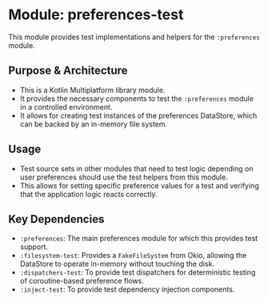 # Module: preferences-test

This module provides test implementations and helpers for the `:preferences` module.

## Purpose & Architecture

- This is a Kotlin Multiplatform library module.
- It provides the necessary components to test the `:preferences` module in a controlled environment.
- It allows for creating test instances of the preferences DataStore, which can be backed by an in-memory file system.

## Usage

- Test source sets in other modules that need to test logic depending on user preferences should use the test helpers from this module.
- This allows for setting specific preference values for a test and verifying that the application logic reacts correctly.

## Key Dependencies

- `:preferences`: The main preferences module for which this provides test support.
- `:filesystem-test`: Provides a `FakeFileSystem` from Okio, allowing the DataStore to operate in-memory without touching the disk.
- `:dispatchers-test`: To provide test dispatchers for deterministic testing of coroutine-based preference flows.
- `:inject-test`: To provide test dependency injection components.
